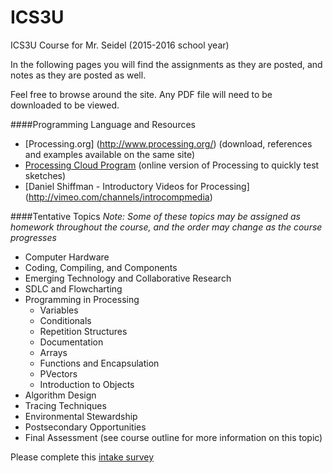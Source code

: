 ICS3U
=====

ICS3U Course for Mr. Seidel (2015-2016 school year)

In the following pages you will find the assignments as they are posted, and notes as they are posted as well.

Feel free to browse around the site.  Any PDF file will need to be downloaded to be viewed.

####Programming Language and Resources
* [Processing.org] (http://www.processing.org/) (download, references and examples available on the same site)
* [Processing Cloud Program](http://sketchpad.cc/) (online version of Processing to quickly test sketches)
* [Daniel Shiffman - Introductory Videos for Processing] (http://vimeo.com/channels/introcompmedia)

####Tentative Topics
_Note: Some of these topics may be assigned as homework throughout the course, and the order may change as the course progresses_
* Computer Hardware
* Coding, Compiling, and Components
* Emerging Technology and Collaborative Research
* SDLC and Flowcharting
* Programming in Processing
  * Variables
  * Conditionals
  * Repetition Structures
  * Documentation
  * Arrays
  * Functions and Encapsulation
  * PVectors
  * Introduction to Objects
* Algorithm Design
* Tracing Techniques
* Environmental Stewardship
* Postsecondary Opportunities
* Final Assessment (see course outline for more information on this topic)

Please complete this [intake survey](https://www.surveymonkey.com/r/TN2JR3P)
